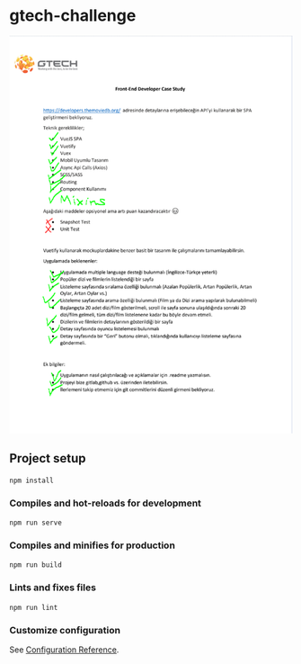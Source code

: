 # gtech-challenge

![alt text](https://github.com/Mxkkxa/gtech-challenge/raw/main/seeme.PNG?raw=true)


## Project setup
```
npm install
```

### Compiles and hot-reloads for development
```
npm run serve
```

### Compiles and minifies for production
```
npm run build
```

### Lints and fixes files
```
npm run lint
```

### Customize configuration
See [Configuration Reference](https://cli.vuejs.org/config/).
